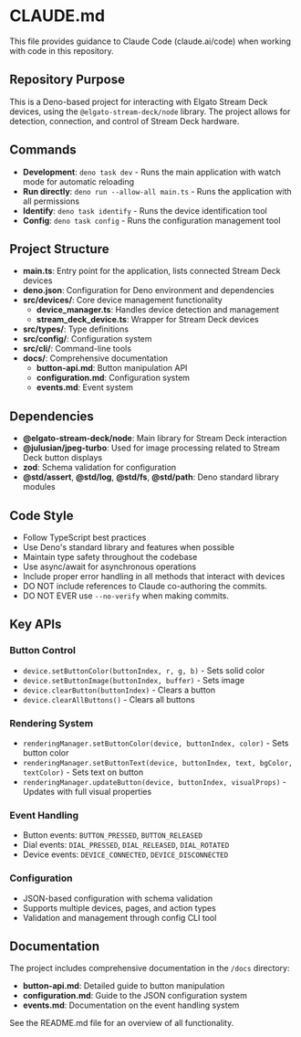 # CLAUDE.md

This file provides guidance to Claude Code (claude.ai/code) when working with
code in this repository.

## Repository Purpose

This is a Deno-based project for interacting with Elgato Stream Deck devices,
using the `@elgato-stream-deck/node` library. The project allows for detection,
connection, and control of Stream Deck hardware.

## Commands

- **Development**: `deno task dev` - Runs the main application with watch mode
  for automatic reloading
- **Run directly**: `deno run --allow-all main.ts` - Runs the application with
  all permissions
- **Identify**: `deno task identify` - Runs the device identification tool
- **Config**: `deno task config` - Runs the configuration management tool

## Project Structure

- **main.ts**: Entry point for the application, lists connected Stream Deck devices
- **deno.json**: Configuration for Deno environment and dependencies
- **src/devices/**: Core device management functionality
  - **device_manager.ts**: Handles device detection and management
  - **stream_deck_device.ts**: Wrapper for Stream Deck devices
- **src/types/**: Type definitions
- **src/config/**: Configuration system
- **src/cli/**: Command-line tools
- **docs/**: Comprehensive documentation
  - **button-api.md**: Button manipulation API
  - **configuration.md**: Configuration system
  - **events.md**: Event system

## Dependencies

- **@elgato-stream-deck/node**: Main library for Stream Deck interaction
- **@julusian/jpeg-turbo**: Used for image processing related to Stream Deck button displays
- **zod**: Schema validation for configuration
- **@std/assert**, **@std/log**, **@std/fs**, **@std/path**: Deno standard library modules

## Code Style

- Follow TypeScript best practices
- Use Deno's standard library and features when possible
- Maintain type safety throughout the codebase
- Use async/await for asynchronous operations
- Include proper error handling in all methods that interact with devices
- DO NOT include references to Claude co-authoring the commits.
- DO NOT EVER use `--no-verify` when making commits.

## Key APIs

### Button Control
- `device.setButtonColor(buttonIndex, r, g, b)` - Sets solid color
- `device.setButtonImage(buttonIndex, buffer)` - Sets image
- `device.clearButton(buttonIndex)` - Clears a button
- `device.clearAllButtons()` - Clears all buttons

### Rendering System
- `renderingManager.setButtonColor(device, buttonIndex, color)` - Sets button color
- `renderingManager.setButtonText(device, buttonIndex, text, bgColor, textColor)` - Sets text on button
- `renderingManager.updateButton(device, buttonIndex, visualProps)` - Updates with full visual properties

### Event Handling
- Button events: `BUTTON_PRESSED`, `BUTTON_RELEASED`
- Dial events: `DIAL_PRESSED`, `DIAL_RELEASED`, `DIAL_ROTATED`
- Device events: `DEVICE_CONNECTED`, `DEVICE_DISCONNECTED`

### Configuration
- JSON-based configuration with schema validation
- Supports multiple devices, pages, and action types
- Validation and management through config CLI tool

## Documentation

The project includes comprehensive documentation in the `/docs` directory:
- **button-api.md**: Detailed guide to button manipulation
- **configuration.md**: Guide to the JSON configuration system
- **events.md**: Documentation on the event handling system

See the README.md file for an overview of all functionality.
